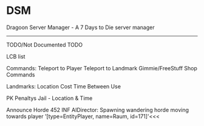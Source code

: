 # DSM
Dragoon Server Manager - A 7 Days to Die server manager



------------------------------------------

TODO/Not Documented TODO

LCB list

Commands:
Teleport to Player
Teleport to Landmark
Gimmie/FreeStuff
Shop Commands

Landmarks:
  Location
  Cost
  Time Between Use
  

PK Penaltys
  Jail - Location & Time
  
Announce Horde
452 INF AIDirector: Spawning wandering horde moving towards player '[type=EntityPlayer, name=Raum, id=171]'<<<


  
